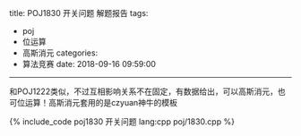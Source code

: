 title: POJ1830 开关问题 解题报告
tags:
  - poj
  - 位运算
  - 高斯消元
categories:
  - 算法竞赛
date: 2018-09-16 09:59:00
---

和POJ1222类似，不过互相影响关系不在固定，有数据给出，可以高斯消元，也可位运算！高斯消元套用的是czyuan神牛的模板

{% include_code poj1830 开关问题 lang:cpp poj/1830.cpp %}